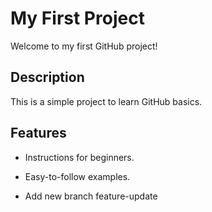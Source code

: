# My First Project 
 
Welcome to my first GitHub project! 
 
  
 
## Description 
 
This is a simple project to learn GitHub basics. 
 
 
## Features 
 
- Instructions for beginners. 
 
- Easy-to-follow examples.
- Add new branch feature-update
